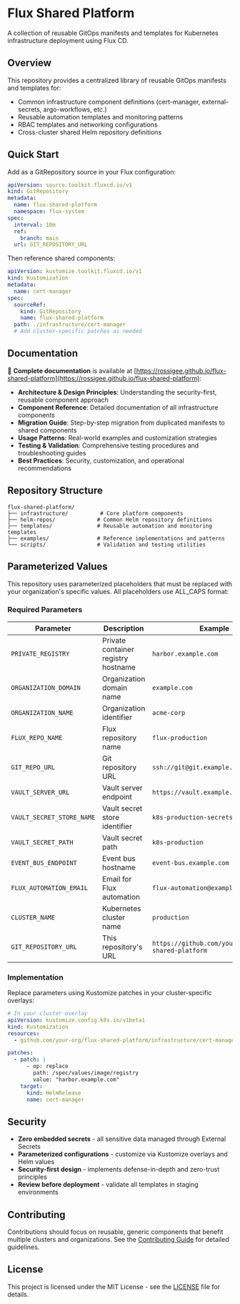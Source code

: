 # Flux Shared Platform

A collection of reusable GitOps manifests and templates for Kubernetes infrastructure deployment using Flux CD.

## Overview

This repository provides a centralized library of reusable GitOps manifests and templates for:
- Common infrastructure component definitions (cert-manager, external-secrets, argo-workflows, etc.)
- Reusable automation templates and monitoring patterns  
- RBAC templates and networking configurations
- Cross-cluster shared Helm repository definitions

## Quick Start

Add as a GitRepository source in your Flux configuration:

```yaml
apiVersion: source.toolkit.fluxcd.io/v1
kind: GitRepository
metadata:
  name: flux-shared-platform
  namespace: flux-system
spec:
  interval: 10m
  ref:
    branch: main
  url: GIT_REPOSITORY_URL
```

Then reference shared components:

```yaml
apiVersion: kustomize.toolkit.fluxcd.io/v1
kind: Kustomization
metadata:
  name: cert-manager
spec:
  sourceRef:
    kind: GitRepository
    name: flux-shared-platform
  path: ./infrastructure/cert-manager
  # Add cluster-specific patches as needed
```

## Documentation

📖 **Complete documentation** is available at [https://rossigee.github.io/flux-shared-platform](https://rossigee.github.io/flux-shared-platform):

- **Architecture & Design Principles**: Understanding the security-first, reusable component approach
- **Component Reference**: Detailed documentation of all infrastructure components
- **Migration Guide**: Step-by-step migration from duplicated manifests to shared components  
- **Usage Patterns**: Real-world examples and customization strategies
- **Testing & Validation**: Comprehensive testing procedures and troubleshooting guides
- **Best Practices**: Security, customization, and operational recommendations

## Repository Structure

```
flux-shared-platform/
├── infrastructure/          # Core platform components
├── helm-repos/             # Common Helm repository definitions  
├── templates/              # Reusable automation and monitoring templates
├── examples/               # Reference implementations and patterns
└── scripts/                # Validation and testing utilities
```

## Parameterized Values

This repository uses parameterized placeholders that must be replaced with your organization's specific values. All placeholders use ALL_CAPS format:

### Required Parameters

| Parameter | Description | Example |
|-----------|-------------|---------|
| `PRIVATE_REGISTRY` | Private container registry hostname | `harbor.example.com` |
| `ORGANIZATION_DOMAIN` | Organization domain name | `example.com` |
| `ORGANIZATION_NAME` | Organization identifier | `acme-corp` |
| `FLUX_REPO_NAME` | Flux repository name | `flux-production` |
| `GIT_REPO_URL` | Git repository URL | `ssh://git@git.example.com/org/repo` |
| `VAULT_SERVER_URL` | Vault server endpoint | `https://vault.example.com` |
| `VAULT_SECRET_STORE_NAME` | Vault secret store identifier | `k8s-production-secrets` |
| `VAULT_SECRET_PATH` | Vault secret path | `k8s-production` |
| `EVENT_BUS_ENDPOINT` | Event bus hostname | `event-bus.example.com` |
| `FLUX_AUTOMATION_EMAIL` | Email for Flux automation | `flux-automation@example.com` |
| `CLUSTER_NAME` | Kubernetes cluster name | `production` |
| `GIT_REPOSITORY_URL` | This repository's URL | `https://github.com/your-org/flux-shared-platform` |

### Implementation

Replace parameters using Kustomize patches in your cluster-specific overlays:

```yaml
# In your cluster overlay
apiVersion: kustomize.config.k8s.io/v1beta1
kind: Kustomization
resources:
  - github.com/your-org/flux-shared-platform/infrastructure/cert-manager?ref=main

patches:
  - patch: |
      - op: replace
        path: /spec/values/image/registry
        value: "harbor.example.com"
    target:
      kind: HelmRelease
      name: cert-manager
```

## Security

- **Zero embedded secrets** - all sensitive data managed through External Secrets
- **Parameterized configurations** - customize via Kustomize overlays and Helm values
- **Security-first design** - implements defense-in-depth and zero-trust principles
- **Review before deployment** - validate all templates in staging environments

## Contributing

Contributions should focus on reusable, generic components that benefit multiple clusters and organizations. See the [Contributing Guide](https://rossigee.github.io/flux-shared-platform/docs/contributing/) for detailed guidelines.

## License

This project is licensed under the MIT License - see the [LICENSE](LICENSE) file for details.

